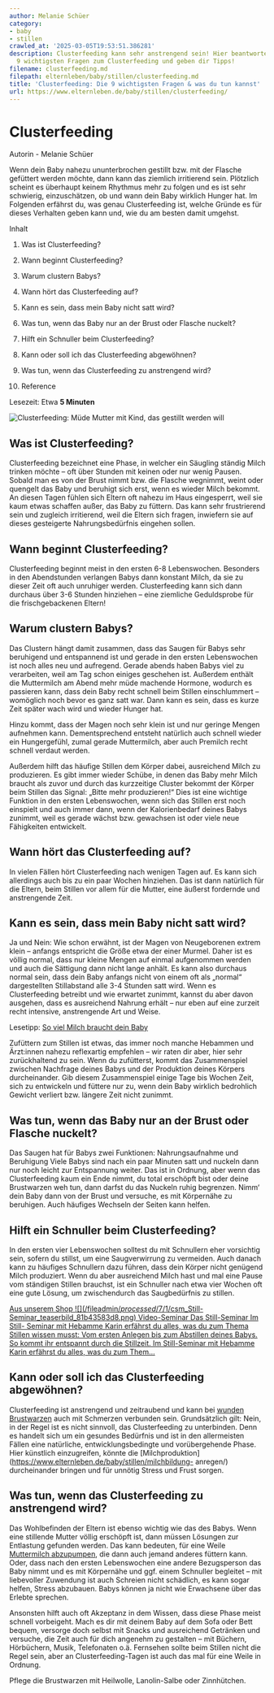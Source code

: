 ```yaml
---
author: Melanie Schüer
category:
- baby
- stillen
crawled_at: '2025-03-05T19:53:51.386281'
description: Clusterfeeding kann sehr anstrengend sein! Hier beantworten wir dir die
  9 wichtigsten Fragen zum Clusterfeeding und geben dir Tipps!
filename: clusterfeeding.md
filepath: elternleben/baby/stillen/clusterfeeding.md
title: 'Clusterfeeding: Die 9 wichtigsten Fragen & was du tun kannst'
url: https://www.elternleben.de/baby/stillen/clusterfeeding/
---
```


#  Clusterfeeding

Autorin - Melanie Schüer

Wenn dein Baby nahezu ununterbrochen gestillt bzw. mit der Flasche gefüttert
werden möchte, dann kann das ziemlich irritierend sein. Plötzlich scheint es
überhaupt keinem Rhythmus mehr zu folgen und es ist sehr schwierig,
einzuschätzen, ob und wann dein Baby wirklich Hunger hat. Im Folgenden
erfährst du, was genau Clusterfeeding ist, welche Gründe es für dieses
Verhalten geben kann und, wie du am besten damit umgehst.

Inhalt

1. Was ist Clusterfeeding?

2. Wann beginnt Clusterfeeding?

3. Warum clustern Babys?

4. Wann hört das Clusterfeeding auf?

5. Kann es sein, dass mein Baby nicht satt wird?

6. Was tun, wenn das Baby nur an der Brust oder Flasche nuckelt?

7. Hilft ein Schnuller beim Clusterfeeding?

8. Kann oder soll ich das Clusterfeeding abgewöhnen?

9. Was tun, wenn das Clusterfeeding zu anstrengend wird?

10. Reference

Lesezeit: Etwa **5 Minuten**

![Clusterfeeding: Müde Mutter mit Kind, das gestillt werden
will](/fileadmin/_processed_/f/6/csm_Frage_Clusterfeeding_Baby_aa05db2dd8.jpg)

##  Was ist Clusterfeeding?

Clusterfeeding bezeichnet eine Phase, in welcher ein Säugling ständig Milch
trinken möchte – oft über Stunden mit keinen oder nur wenig Pausen. Sobald man
es von der Brust nimmt bzw. die Flasche wegnimmt, weint oder quengelt das Baby
und beruhigt sich erst, wenn es wieder Milch bekommt. An diesen Tagen fühlen
sich Eltern oft nahezu im Haus eingesperrt, weil sie kaum etwas schaffen
außer, das Baby zu füttern. Das kann sehr frustrierend sein und zugleich
irritierend, weil die Eltern sich fragen, inwiefern sie auf dieses gesteigerte
Nahrungsbedürfnis eingehen sollen.

##  Wann beginnt Clusterfeeding?

Clusterfeeding beginnt meist in den ersten 6-8 Lebenswochen. Besonders in den
Abendstunden verlangen Babys dann konstant Milch, da sie zu dieser Zeit oft
auch unruhiger werden. Clusterfeeding kann sich dann durchaus über 3-6 Stunden
hinziehen – eine ziemliche Geduldsprobe für die frischgebackenen Eltern!

##  Warum clustern Babys?

Das Clustern hängt damit zusammen, dass das Saugen für Babys sehr beruhigend
und entspannend ist und gerade in den ersten Lebenswochen ist noch alles neu
und aufregend. Gerade abends haben Babys viel zu verarbeiten, weil am Tag
schon einiges geschehen ist. Außerdem enthält die Muttermilch am Abend mehr
müde machende Hormone, wodurch es passieren kann, dass dein Baby recht schnell
beim Stillen einschlummert – womöglich noch bevor es ganz satt war. Dann kann
es sein, dass es kurze Zeit später wach wird und wieder Hunger hat.

Hinzu kommt, dass der Magen noch sehr klein ist und nur geringe Mengen
aufnehmen kann. Dementsprechend entsteht natürlich auch schnell wieder ein
Hungergefühl, zumal gerade Muttermilch, aber auch Premilch recht schnell
verdaut werden.

Außerdem hilft das häufige Stillen dem Körper dabei, ausreichend Milch zu
produzieren. Es gibt immer wieder Schübe, in denen das Baby mehr Milch braucht
als zuvor und durch das kurzzeitige Cluster bekommt der Körper beim Stillen
das Signal: „Bitte mehr produzieren!“ Dies ist eine wichtige Funktion in den
ersten Lebenswochen, wenn sich das Stillen erst noch einspielt und auch immer
dann, wenn der Kalorienbedarf deines Babys zunimmt, weil es gerade wächst bzw.
gewachsen ist oder viele neue Fähigkeiten entwickelt.

##  Wann hört das Clusterfeeding auf?

In vielen Fällen hört Clusterfeeding nach wenigen Tagen auf. Es kann sich
allerdings auch bis zu ein paar Wochen hinziehen. Das ist dann natürlich für
die Eltern, beim Stillen vor allem für die Mutter, eine äußerst fordernde und
anstrengende Zeit.

##  Kann es sein, dass mein Baby nicht satt wird?

Ja und Nein: Wie schon erwähnt, ist der Magen von Neugeborenen extrem klein –
anfangs entspricht die Größe etwa der einer Murmel. Daher ist es völlig
normal, dass nur kleine Mengen auf einmal aufgenommen werden und auch die
Sättigung dann nicht lange anhält. Es kann also durchaus normal sein, dass
dein Baby anfangs nicht von einem oft als „normal“ dargestellten Stillabstand
alle 3-4 Stunden satt wird. Wenn es Clusterfeeding betreibt und wie erwartet
zunimmt, kannst du aber davon ausgehen, dass es ausreichend Nahrung erhält –
nur eben auf eine zurzeit recht intensive, anstrengende Art und Weise.

Lesetipp: [So viel Milch braucht dein
Baby](https://www.elternleben.de/baby/stillen/trinkmenge/)

Zufüttern zum Stillen ist etwas, das immer noch manche Hebammen und Ärzt:innen
nahezu reflexartig empfehlen – wir raten dir aber, hier sehr zurückhaltend zu
sein. Wenn du zufütterst, kommt das Zusammenspiel zwischen Nachfrage deines
Babys und der Produktion deines Körpers durcheinander. Gib diesem
Zusammenspiel einige Tage bis Wochen Zeit, sich zu entwickeln und füttere nur
zu, wenn dein Baby wirklich bedrohlich Gewicht verliert bzw. längere Zeit
nicht zunimmt.

##  Was tun, wenn das Baby nur an der Brust oder Flasche nuckelt?

Das Saugen hat für Babys zwei Funktionen: Nahrungsaufnahme und Beruhigung
Viele Babys sind nach ein paar Minuten satt und nuckeln dann nur noch leicht
zur Entspannung weiter. Das ist in Ordnung, aber wenn das Clusterfeeding kaum
ein Ende nimmt, du total erschöpft bist oder deine Brustwarzen weh tun, dann
darfst du das Nuckeln ruhig begrenzen. Nimm‘ dein Baby dann von der Brust und
versuche, es mit Körpernähe zu beruhigen. Auch häufiges Wechseln der Seiten
kann helfen.

##  Hilft ein Schnuller beim Clusterfeeding?

In den ersten vier Lebenswochen solltest du mit Schnullern eher vorsichtig
sein, sofern du stillst, um eine Saugverwirrung zu vermeiden. Auch danach kann
zu häufiges Schnullern dazu führen, dass dein Körper nicht genügend Milch
produziert. Wenn du aber ausreichend Milch hast und mal eine Pause vom
ständigen Stillen brauchst, ist ein Schnuller nach etwa vier Wochen oft eine
gute Lösung, um zwischendurch das Saugbedürfnis zu stillen.

[ Aus unserem Shop ![](/fileadmin/_processed_/7/1/csm_Still-
Seminar_teaserbild_81b43583d8.png) Video-Seminar Das Still-Seminar Im Still-
Seminar mit Hebamme Karin erfährst du alles, was du zum Thema Stillen wissen
musst: Vom ersten Anlegen bis zum Abstillen deines Babys. So kommt ihr
entspannt durch die Stillzeit. Im Still-Seminar mit Hebamme Karin erfährst du
alles, was du zum Them…  ](/shop/still-seminar/)

##  Kann oder soll ich das Clusterfeeding abgewöhnen?

Clusterfeeding ist anstrengend und zeitraubend und kann bei [wunden
Brustwarzen](https://www.elternleben.de/baby/stillen/entzuendete-brustwarzen/)
auch mit Schmerzen verbunden sein. Grundsätzlich gilt: Nein, in der Regel ist
es nicht sinnvoll, das Clusterfeeding zu unterbinden. Denn es handelt sich um
ein gesundes Bedürfnis und ist in den allermeisten Fällen eine natürliche,
entwicklungsbedingte und vorübergehende Phase. Hier künstlich einzugreifen,
könnte die
[Milchproduktion](https://www.elternleben.de/baby/stillen/milchbildung-
anregen/) durcheinander bringen und für unnötig Stress und Frust sorgen.

##  Was tun, wenn das Clusterfeeding zu anstrengend wird?

Das Wohlbefinden der Eltern ist ebenso wichtig wie das des Babys. Wenn eine
stillende Mutter völlig erschöpft ist, dann müssen Lösungen zur Entlastung
gefunden werden. Das kann bedeuten, für eine Weile [Muttermilch
abzupumpen](https://www.elternleben.de/baby/stillen/milch-abpumpen/), die dann
auch jemand anderes füttern kann. Oder, dass nach den ersten Lebenswochen eine
andere Bezugsperson das Baby nimmt und es mit Körpernähe und ggf. einem
Schnuller begleitet – mit liebevoller Zuwendung ist auch Schreien nicht
schädlich, es kann sogar helfen, Stress abzubauen. Babys können ja nicht wie
Erwachsene über das Erlebte sprechen.

Ansonsten hilft auch oft Akzeptanz in dem Wissen, dass diese Phase meist
schnell vorbeigeht. Mach es dir mit deinem Baby auf dem Sofa oder Bett bequem,
versorge doch selbst mit Snacks und ausreichend Getränken und versuche, die
Zeit auch für dich angenehm zu gestalten – mit Büchern, Hörbüchern, Musik,
Telefonaten o.ä. Fernsehen sollte beim Stillen nicht die Regel sein, aber an
Clusterfeeding-Tagen ist auch das mal für eine Weile in Ordnung.

Pflege die Brustwarzen mit Heilwolle, Lanolin-Salbe oder Zinnhütchen.

